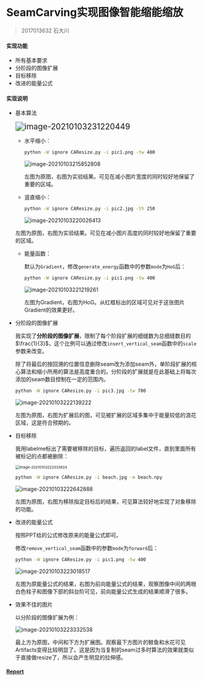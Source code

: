 # SeamCarving实现图像智能缩能缩放

> 2017013632 石大川

#### 实现功能

* 所有基本要求
* 分阶段的图像扩展
* 目标移除
* 改进的能量公式

#### 实现说明

* 基本算法

  <img src="./report_data/algorithm.png" alt="image-20210103231220449" style="zoom: 150%;" />

  * 水平缩小：

      ```bash
    python -W ignore CAResize.py -i pic1.png -tw 400
      ```
  
    ![image-20210103215852808](./report_data/cmp1.png)

    左图为原图，右图为实验结果。可见在减小图片宽度的同时较好地保留了重要的区域。

  * 竖直缩小：

      ```bash
    python -W ignore CAResize.py -i pic2.jpg -th 250
      ```
  
    ![image-20210103220026413](./report_data/cmp2.png)

  左图为原图，右图为实验结果。可见在减小图片高度的同时较好地保留了重要的区域。

  * 能量函数：

      默认为`Gradient`，修改`generate_energy`函数中的参数`mode`为`HoG`后：

      ```bash
    python -W ignore CAResize.py -i pic1.png -tw 400
      ```
  
    ![image-20210103221219261](./report_data/cmp3.png)

    左图为Gradient，右图为HoG。从红框标出的区域可见对于这张图片Gradient的效果更好。
  
* 分阶段的图像扩展

  我实现了**分阶段的图像扩展**，限制了每个阶段扩展的细缝数为总细缝数目的$\frac{1}{3}$，这个比例可以通过修改`insert_vertical_seam`函数中的`scale`参数来改变。

  除了将最后的按回溯的位置信息删除seam改为添加seam外，单阶段扩展的核心算法和缩小所用的算法是高度重合的。分阶段的扩展就是在此基础上将每次添加的seam数目控制在一定的范围内。

  ```bash
  python -W ignore CAResize.py -i pic3.jpg -tw 700
  ```

  ![image-20210103222139222](./report_data/cmp4.png)

  左图为原图，右图为扩展后的图，可见被扩展的区域多集中于能量较低的浪花区域，这是符合预期的。

* 目标移除

  我用labelme标出了需要被移除的目标，遍历返回的label文件，直到里面所有被标记的点都被删除：

  <img src="./report_data/label.png" alt="image-20210103222533924" style="zoom:67%;" />

  ```bash
  python -W ignore CAResize.py -i beach.jpg -m beach.npy
  ```

  ![image-20210103222642888](./report_data/cmp5.png)

  左图为原图，右图为移除指定目标后的结果，可见算法较好地实现了对象移除的功能。

* 改进的能量公式

  按照PPT给的公式修改原来的能量公式即可。

  修改`remove_vertical_seam`函数中的参数`mode`为`forward`后：

  ```bash
  python -W ignore CAResize.py -i pic1.png -tw 400
  ```

  ![image-20210103223018517](./report_data/cmp6.png)

  左图为原能量公式的结果，右图为前向能量公式的结果，观察图像中间的两根白色柱子和图像下部的斜台阶可见，前向能量公式生成的结果顺滑了很多。

* 效果不佳的图片

  以分阶段的图像扩展为例：

  <img src="./report_data/cmp7.png" alt="image-20210103223332538"  />

  最上方为原图，中间和下方为扩展图。观察最下方图片的鲸鱼和水花可见Artifacts变得比较明显了。这是因为当复制的seam过多时算法的效果就类似于直接做resize了，所以会产生明显的拉伸感。

#### [Report](./report.pdf)